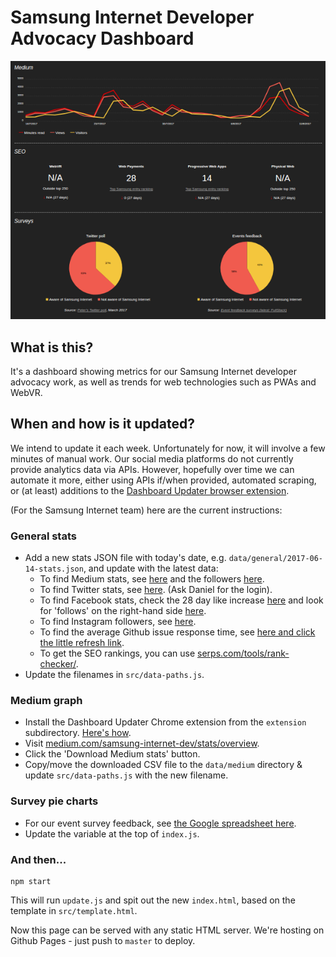 # Samsung Internet Developer Advocacy Dashboard

[![A preview of part of the dashboard](images/dashboard-preview-crop.png)](https://samsunginter.net/dashboard)

## What is this?

It's a dashboard showing metrics for our Samsung Internet developer advocacy work, as well as 
trends for web technologies such as PWAs and WebVR.

## When and how is it updated?

We intend to update it each week. Unfortunately for now, it will involve a few minutes of manual work. 
Our social media platforms do not currently provide analytics data via APIs. However, hopefully over time 
we can automate it more, either using APIs if/when provided, automated scraping, or (at least) additions 
to the [Dashboard Updater browser extension](extension/README.md).

(For the Samsung Internet team) here are the current instructions:

### General stats

* Add a new stats JSON file with today's date, e.g. `data/general/2017-06-14-stats.json`, and update with the latest data:
  * To find Medium stats, see [here](https://medium.com/samsung-internet-dev/stats/overview) and the followers [here](https://medium.com/samsung-internet-dev/latest).
  * To find Twitter stats, see [here](https://analytics.twitter.com). (Ask Daniel for the login).
  * To find Facebook stats, check the 28 day like increase [here](https://www.facebook.com/samsunginternet/insights/) and look for 'follows' on the right-hand side [here](https://www.facebook.com/samsunginternet).
  * To find Instagram followers, see [here](https://www.instagram.com/samsunginternet/).
  * To find the average Github issue response time, see [here and click the little refresh link](http://issuestats.com/github/samsunginternet/support).
  * To get the SEO rankings, you can use [serps.com/tools/rank-checker/](https://serps.com/tools/rank-checker/).
* Update the filenames in `src/data-paths.js`.

### Medium graph

* Install the Dashboard Updater Chrome extension from the `extension` subdirectory. [Here's how](https://developer.chrome.com/extensions/getstarted#unpacked).
* Visit [medium.com/samsung-internet-dev/stats/overview](https://medium.com/samsung-internet-dev/stats/overview).
* Click the 'Download Medium stats' button.
* Copy/move the downloaded CSV file to the `data/medium` directory & update `src/data-paths.js` with the new filename.

### Survey pie charts

* For our event survey feedback, see [the Google spreadsheet here](https://docs.google.com/spreadsheets/d/1SxnLKkhqOPZPCEYzX0S0WVPaNN6Hs5vFhOi4Py8bLHs/edit#gid=2048114756).
* Update the variable at the top of `index.js`.

### And then...

```
npm start
```

This will run `update.js` and spit out the new `index.html`, based on the template in `src/template.html`.

Now this page can be served with any static HTML server. We're hosting on Github Pages - just push to `master` to deploy.
